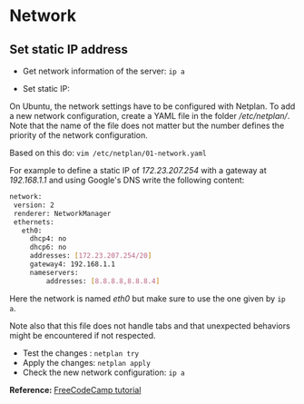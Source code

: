 # Network

## Set static IP address

- Get network information of the server: `ip a`

- Set static IP:

On Ubuntu, the network settings have to be configured with Netplan.
To add a new network configuration, create a YAML file in the folder */etc/netplan/*.
Note that the name of the file does not matter but the number defines the priority of the network configuration.

Based on this do: `vim /etc/netplan/01-network.yaml`

For example to define a static IP of *172.23.207.254* with a gateway at *192.168.1.1* and using Google's DNS write the following content:

```sh
network:
 version: 2
 renderer: NetworkManager
 ethernets:
   eth0:
     dhcp4: no
     dhcp6: no
     addresses: [172.23.207.254/20]
     gateway4: 192.168.1.1
     nameservers:
         addresses: [8.8.8.8,8.8.8.4]
```

Here the network is named *eth0* but make sure to use the one given by `ip a`.

Note also that this file does not handle tabs and that unexpected behaviors might be encountered if not respected.

- Test the changes : `netplan try`
- Apply the changes: `netplan apply`
- Check the new network configuration: `ip a`

**Reference:** [FreeCodeCamp tutorial](https://www.freecodecamp.org/news/setting-a-static-ip-in-ubuntu-linux-ip-address-tutorial/)